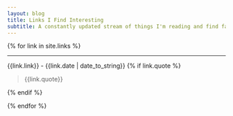 ```yaml
---
layout: blog
title: Links I Find Interesting
subtitle: A constantly updated stream of things I'm reading and find fascinating. 
---
```


<div class="blogcontent linkscontainer">

{% for link in site.links %}
<hr>
<div class="linksblock">
<p>
{{link.link}} - <span>{{link.date | date_to_string}} <a href="{{link.url}}"><i class="fa fa-link" aria-hidden="true"></i></a></span>   
{% if link.quote %}
<blockquote>
{{link.quote}}
</blockquote>
{% endif %}

</p>


</div>


{% endfor %}

</div>

